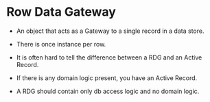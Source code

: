 # Row Data Gateway

- An object that acts as a Gateway to a single record in a data store.
- There is once instance per row.

- It is often hard to tell the difference between a RDG and an Active Record.

- If there is any domain logic present, you have an Active Record.

- A RDG should contain only db access logic and no domain logic.
